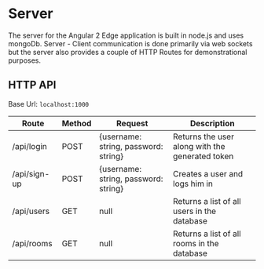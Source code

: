 # Server

The server for the Angular 2 Edge application is built in node.js and uses mongoDb. Server - Client communication is done primarily via web sockets but the server also 
provides a couple of HTTP Routes for demonstrational purposes.     

## HTTP API 

Base Url: `localhost:1000`

Route | Method | Request | Description
------------ | ------------- | ------------- | -------------
/api/login | POST | {username: string, password: string} | Returns the user along with the generated token
/api/sign-up | POST | {username: string, password: string} | Creates a user and logs him in
/api/users | GET | null | Returns a list of all users in the database
/api/rooms | GET | null | Returns a list of all rooms in the database
